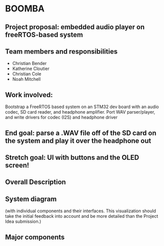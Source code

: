 # BOOMBA
## Project proposal: embedded audio player on freeRTOS-based system

## Team members and responsibilities 
- Christian Bender
- Katherine Cloutier
- Christian Cole
- Noah Mitchell 



## Work involved: 
Bootstrap a FreeRTOS based system on an STM32 dev board with an audio
codec, SD card reader, and headphone amplifier. Port WAV parser/player, and write drivers for
codec (I2S) and headphone driver
## End goal: parse a .WAV file off of the SD card on the system and play it over the headphone out
## Stretch goal: UI with buttons and the OLED screen!


## Overall Description

## System diagram
(with individual components and their interfaces. This visualization should take the initial feedback into account and be more detailed than the Project Idea submission.)

## Major components


